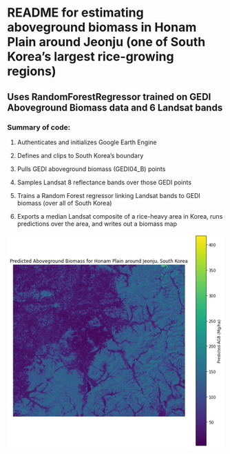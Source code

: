 
# README for estimating aboveground biomass in Honam Plain around Jeonju (one of South Korea’s largest rice-growing regions)
## Uses RandomForestRegressor trained on GEDI Aboveground Biomass data and 6 Landsat bands

### Summary of code:

1. Authenticates and initializes Google Earth Engine

2. Defines and clips to South Korea’s boundary

3. Pulls GEDI aboveground biomass (GEDI04_B) points

4. Samples Landsat 8 reflectance bands over those GEDI points

5. Trains a Random Forest regressor linking Landsat bands to GEDI biomass (over all of South Korea)

6. Exports a median Landsat composite of a rice-heavy area in Korea, runs predictions over the area, and writes out a biomass map

![plot](output.png)